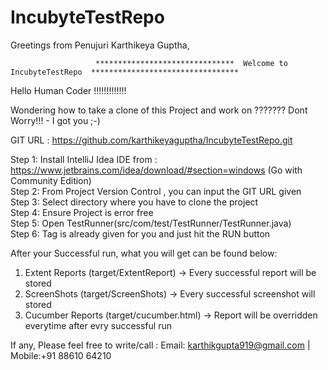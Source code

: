 # IncubyteTestRepo
Greetings from Penujuri Karthikeya Guptha,

                       *******************************  Welcome to IncubyteTestRepo  *********************************

Hello Human Coder !!!!!!!!!!!!!

Wondering how to take a clone of this Project and work on ??????? Dont Worry!!! - I got you ;-)

GIT URL : https://github.com/karthikeyaguptha/IncubyteTestRepo.git

Step 1: Install IntelliJ Idea IDE from : https://www.jetbrains.com/idea/download/#section=windows (Go with Community Edition) </br>
Step 2: From Project Version Control , you can input the GIT URL given </br> 
Step 3: Select directory where you have to clone the project </br> 
Step 4: Ensure Project is error free </br>
Step 5: Open TestRunner(src/com/test/TestRunner/TestRunner.java) </br>
Step 6: Tag is already given for you and just hit the RUN button </br>

After your Successful run, what you will get can be found below:
1. Extent Reports (target/ExtentReport) -> Every successful report will be stored
2. ScreenShots (target/ScreenShots) -> Every successful screenshot will stored
3. Cucumber Reports (target/cucumber.html) -> Report will be overridden everytime after evry successful run

If any, Please feel free to write/call : Email: karthikgupta919@gmail.com | Mobile:+91 88610 64210
